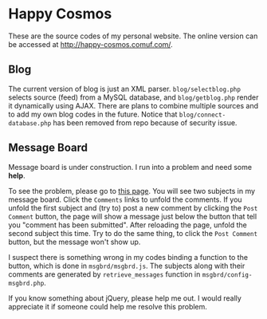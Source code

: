 <!--- -*- eval: (auto-fill-mode); fill-column: 70; -*- -->

Happy Cosmos
============

These are the source codes of my personal website.  The online version
can be accessed at <http://happy-cosmos.comuf.com/>.

Blog
----

The current version of blog is just an XML parser.
`blog/selectblog.php` selects source (feed) from a MySQL database, and
`blog/getblog.php` render it dynamically using AJAX.  There are plans
to combine multiple sources and to add my own blog codes in the
future.  Notice that `blog/connect-database.php` has been removed from
repo because of security issue.

Message Board
-------------

Message board is under construction.  I run into a problem and need
some **help**.

To see the problem, please go to [this
page](http://happy-cosmos.comuf.com/contact.php).  You will see two
subjects in my message board.  Click the `Comments` links to unfold
the comments.  If you unfold the first subject and (try to) post a new
comment by clicking the `Post Comment` button, the page will show a
message just below the button that tell you "comment has been
submitted".  After reloading the page, unfold the second subject this
time.  Try to do the same thing, to click the `Post Comment` button,
but the message won't show up.

I suspect there is something wrong in my codes binding a function to
the button, which is done in `msgbrd/msgbrd.js`.  The subjects along
with their comments are generated by `retrieve_messages` function in
`msgbrd/config-msgbrd.php`.

If you know something about jQuery, please help me out.  I would
really appreciate it if someone could help me resolve this problem.
